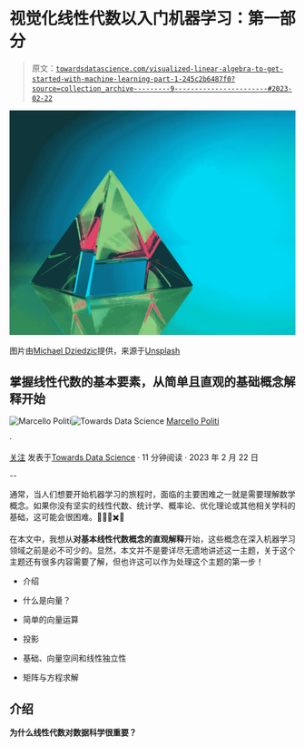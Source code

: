 # 视觉化线性代数以入门机器学习：第一部分

> 原文：[`towardsdatascience.com/visualized-linear-algebra-to-get-started-with-machine-learning-part-1-245c2b6487f0?source=collection_archive---------9-----------------------#2023-02-22`](https://towardsdatascience.com/visualized-linear-algebra-to-get-started-with-machine-learning-part-1-245c2b6487f0?source=collection_archive---------9-----------------------#2023-02-22)

![](img/a3f469428d09c518cc165b4bb3c75a2c.png)

图片由[Michael Dziedzic](https://unsplash.com/@lazycreekimages?utm_source=medium&utm_medium=referral)提供，来源于[Unsplash](https://unsplash.com/?utm_source=medium&utm_medium=referral)

## 掌握线性代数的基本要素，从简单且直观的基础概念解释开始

[](https://medium.com/@marcellopoliti?source=post_page-----245c2b6487f0--------------------------------)![Marcello Politi](https://medium.com/@marcellopoliti?source=post_page-----245c2b6487f0--------------------------------)[](https://towardsdatascience.com/?source=post_page-----245c2b6487f0--------------------------------)![Towards Data Science](https://towardsdatascience.com/?source=post_page-----245c2b6487f0--------------------------------) [Marcello Politi](https://medium.com/@marcellopoliti?source=post_page-----245c2b6487f0--------------------------------)

·

[关注](https://medium.com/m/signin?actionUrl=https%3A%2F%2Fmedium.com%2F_%2Fsubscribe%2Fuser%2F7390355d40fe&operation=register&redirect=https%3A%2F%2Ftowardsdatascience.com%2Fvisualized-linear-algebra-to-get-started-with-machine-learning-part-1-245c2b6487f0&user=Marcello+Politi&userId=7390355d40fe&source=post_page-7390355d40fe----245c2b6487f0---------------------post_header-----------) 发表于[Towards Data Science](https://towardsdatascience.com/?source=post_page-----245c2b6487f0--------------------------------) · 11 分钟阅读 · 2023 年 2 月 22 日[](https://medium.com/m/signin?actionUrl=https%3A%2F%2Fmedium.com%2F_%2Fvote%2Ftowards-data-science%2F245c2b6487f0&operation=register&redirect=https%3A%2F%2Ftowardsdatascience.com%2Fvisualized-linear-algebra-to-get-started-with-machine-learning-part-1-245c2b6487f0&user=Marcello+Politi&userId=7390355d40fe&source=-----245c2b6487f0---------------------clap_footer-----------)

--

[](https://medium.com/m/signin?actionUrl=https%3A%2F%2Fmedium.com%2F_%2Fbookmark%2Fp%2F245c2b6487f0&operation=register&redirect=https%3A%2F%2Ftowardsdatascience.com%2Fvisualized-linear-algebra-to-get-started-with-machine-learning-part-1-245c2b6487f0&source=-----245c2b6487f0---------------------bookmark_footer-----------)

通常，当人们想要开始机器学习的旅程时，面临的主要困难之一就是需要理解数学概念。如果你没有坚实的线性代数、统计学、概率论、优化理论或其他相关学科的基础，这可能会很困难。🤔💭🔢✖️🧮

在本文中，我想从**对基本线性代数概念的直观解释**开始，这些概念在深入机器学习领域之前是必不可少的。显然，本文并不是要详尽无遗地讲述这一主题，关于这个主题还有很多内容需要了解，但也许这可以作为处理这个主题的第一步！

+   介绍

+   什么是向量？

+   简单的向量运算

+   投影

+   基础、向量空间和线性独立性

+   矩阵与方程求解

## 介绍

**为什么线性代数对数据科学很重要？**
